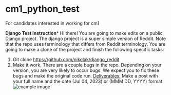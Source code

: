 # cm1_python_test
For candidates interested in working for cm1

**Django Test Instruction***
Hi there! You are going to make edits on a public Django project. The django project is a super simple version of Reddit. Note that the repo uses terminology that differs from Reddit terminology. You are going to make a clone of the project and finish the following specific tasks:

1. Git clone https://github.com/nikolak/django_reddit
2. Make it work.
   There are a couple bugs in the repo. Depending on your version, you are very likely to occur bugs. We expect you to fix these bugs and make the original code run.
   <u> Deliverables:</u> Make a post with your full name and the date (Jul 04, 2023) or (MMM DD, YYYY) format.
   ![example image](https://drive.google.com/uc?id=147DRoB2dsmuXi_ABcEapiw-RpWvJoM0m)
